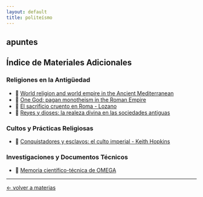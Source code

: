 ```yaml
---
layout: default
title: politeísmo
---
```


## apuntes

## Índice de Materiales Adicionales

### Religiones en la Antigüedad
- 📄 [World religion and world empire in the Ancient Mediterranean](materiales/worldreligion.pdf)
- 📄 [One God: pagan monotheism in the Roman Empire](materiales/chaniotis.pdf)
- 📄 [El sacrificio cruento en Roma - Lozano](materiales/sacrificio.pdf)
- 📄 [Reyes y dioses: la realeza divina en las sociedades antiguas](materiales/realezadivina.pdf)

### Cultos y Prácticas Religiosas
- 📄 [Conquistadores y esclavos: el culto imperial - Keith Hopkins](materiales/cultoimperial.pdf)

### Investigaciones y Documentos Técnicos
- 📄 [Memoria científico-técnica de OMEGA](materiales/memoriact.pdf)

---

<div style="display: flex; align-items: center; float: left;">
<a href="../">&#8592; volver a materias </a>
</div>